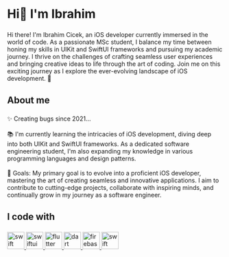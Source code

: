 <h1 align="left">Hi👋 I'm Ibrahim</h1>

###

<p align="left">Hi there! I'm Ibrahim Cicek, an iOS developer currently immersed in the world of code. As a passionate MSc student, I balance my time between honing my skills in UIKit and SwiftUI frameworks and pursuing my academic journey. I thrive on the challenges of crafting seamless user experiences and bringing creative ideas to life through the art of coding. Join me on this exciting journey as I explore the ever-evolving landscape of iOS development. 🚀</p>

###

<h2 align="left">About me</h2>

###

<p align="left">✨ Creating bugs since 2021...<br><br>📚 I'm currently learning the intricacies of iOS development, diving deep into both UIKit and SwiftUI frameworks. As a dedicated software engineering student, I'm also expanding my knowledge in various programming languages and design patterns.<br><br>🎯 Goals: My primary goal is to evolve into a proficient iOS developer, mastering the art of creating seamless and innovative applications. I aim to contribute to cutting-edge projects, collaborate with inspiring minds, and continually grow in my journey as a software engineer.</p> 

###

<h2 align="left">I code with</h2>

###

<div align="left">
  </a> <a href="https://developer.apple.com/swift/" target="_blank" rel="noreferrer"> <img src="https://cdn.jsdelivr.net/gh/devicons/devicon/icons/swift/swift-original.svg" height="40" alt="swift logo"  /> </a> <a href="https://developer.apple.com/xcode/swiftui/" target="_blank" rel="noreferrer">
   <img src="https://developer.apple.com/assets/elements/icons/swiftui/swiftui-96x96_2x.png" height="40" alt="swiftui logo"  /> 
  <a href="https://flutter.dev" target="_blank" rel="noreferrer"> <img src="https://www.vectorlogo.zone/logos/flutterio/flutterio-icon.svg" alt="flutter" width="40" height="40"/> </a> <a href="https://dart.dev" target="_blank" rel="noreferrer"> <img src="https://www.vectorlogo.zone/logos/dartlang/dartlang-icon.svg" alt="dart" width="40" height="40"/> </a> <a href="https://firebase.google.com/" target="_blank" rel="noreferrer"> <img src="https://www.vectorlogo.zone/logos/firebase/firebase-icon.svg" alt="firebase" width="40" height="40"/>  </a> <a href="https://www.postman.com" target="_blank" rel="noreferrer"> <img src="https://user-images.githubusercontent.com/7853266/44114706-9c72dd08-9fd1-11e8-8d9d-6d9d651c75ad.png" height="40" alt="swift logo"  />
</div>

###
